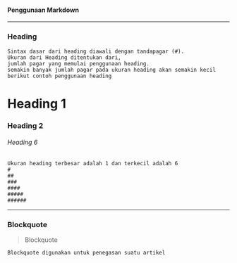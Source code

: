 #### Penggunaan Markdown
  ---
### Heading
    Sintax dasar dari heading diawali dengan tandapagar (#).
    Ukuran dari Heading ditentukan dari,
    jumlah pagar yang memulai penggunaan heading.
    semakin banyak jumlah pagar pada ukuran heading akan semakin kecil
    berikut contoh penggunaan heading

# Heading 1
### Heading 2
###### Heading 6

    Ukuran heading terbesar adalah 1 dan terkecil adalah 6
    #
    ##
    ###
    ####
    #####
    ######
---

### Blockquote
  > Blockquote

    Blockquote digunakan untuk penegasan suatu artikel


